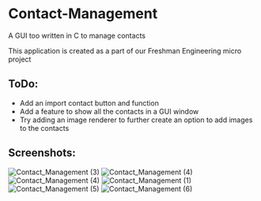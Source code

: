 # Contact-Management
A GUI too written in C to manage contacts

This application is created as a part of our Freshman Engineering micro project

## ToDo:
- Add an import contact button and function
- Add a feature to show all the contacts in a GUI window
- Try adding an image renderer to further create an option to add images to the contacts
 

## Screenshots:
![Contact_Management (3)](https://user-images.githubusercontent.com/74148058/166148194-31fee936-585c-4fc1-a4ee-bd90b34093c4.jpeg)
![Contact_Management (4)](https://user-images.githubusercontent.com/74148058/166148200-f6ff411d-0c09-4280-928b-eb2118557124.jpeg)
![Contact_Management (4)](https://user-images.githubusercontent.com/74148058/166148216-3523edc2-fbe6-4f2f-a2c9-0f1c777ede6d.jpeg)
![Contact_Management (1)](https://user-images.githubusercontent.com/74148058/166148221-faa6da9f-4beb-4f13-a1bc-ab43df65d87a.jpeg)
![Contact_Management (5)](https://user-images.githubusercontent.com/74148058/166148223-1a820274-10d6-4675-bbe6-6530f338b378.jpeg)
![Contact_Management (6)](https://user-images.githubusercontent.com/74148058/166148242-d15fa314-ed8b-4b11-b0ae-d72c391d9da1.jpeg)
